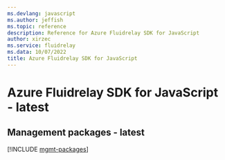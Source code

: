 ```yaml
---
ms.devlang: javascript
ms.author: jeffish
ms.topic: reference
description: Reference for Azure Fluidrelay SDK for JavaScript
author: xirzec
ms.service: fluidrelay
ms.data: 10/07/2022
title: Azure Fluidrelay SDK for JavaScript
---
```

# Azure Fluidrelay SDK for JavaScript - latest

## Management packages - latest
[!INCLUDE [mgmt-packages](fluidrelay-mgmt-index.md)]